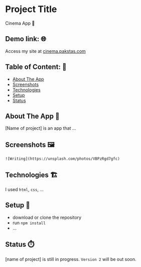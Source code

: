 # Project Title 
Cinema App :movie_camera:

## Demo link: :globe_with_meridians:
Access my site at [cinema.pakstas.com](cinema.pakstas.com)

## Table of Content: :file_folder:

- [About The App](#about-the-app)
- [Screenshots](#screenshots)
- [Technologies](#technologies)
- [Setup](#setup)
- [Status](#status)

## About The App :page_with_curl:
[Name of project] is an app that ...

## Screenshots :framed_picture:

`![Writing](https://unsplash.com/photos/VBPzRgd7gfc)`

## Technologies :building_construction:
I used `html`, `css`, ...

## Setup :wrench:
- download or clone the repository
- run `npm install`
- ...

## Status :stopwatch:
[name of project] is still in progress. `Version 2` will be out soon.